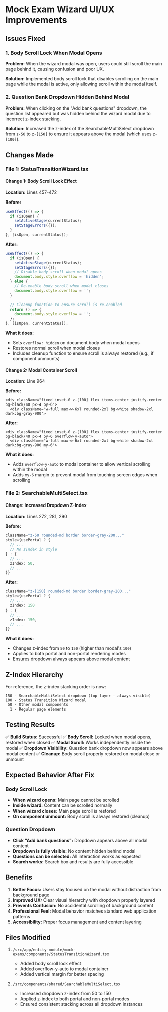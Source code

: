 # Mock Exam Wizard UI/UX Improvements

## Issues Fixed

### 1. Body Scroll Lock When Modal Opens
**Problem:** When the wizard modal was open, users could still scroll the main page behind it, causing confusion and poor UX.

**Solution:** Implemented body scroll lock that disables scrolling on the main page while the modal is active, only allowing scroll within the modal itself.

### 2. Question Bank Dropdown Hidden Behind Modal
**Problem:** When clicking on the "Add bank questions" dropdown, the question list appeared but was hidden behind the wizard modal due to incorrect z-index stacking.

**Solution:** Increased the z-index of the SearchableMultiSelect dropdown from `z-50` to `z-[150]` to ensure it appears above the modal (which uses `z-[100]`).

## Changes Made

### File 1: StatusTransitionWizard.tsx

#### Change 1: Body Scroll Lock Effect
**Location:** Lines 457-472

**Before:**
```typescript
useEffect(() => {
  if (isOpen) {
    setActiveStage(currentStatus);
    setStageErrors({});
  }
}, [isOpen, currentStatus]);
```

**After:**
```typescript
useEffect(() => {
  if (isOpen) {
    setActiveStage(currentStatus);
    setStageErrors({});
    // Disable body scroll when modal opens
    document.body.style.overflow = 'hidden';
  } else {
    // Re-enable body scroll when modal closes
    document.body.style.overflow = '';
  }

  // Cleanup function to ensure scroll is re-enabled
  return () => {
    document.body.style.overflow = '';
  };
}, [isOpen, currentStatus]);
```

**What it does:**
- Sets `overflow: hidden` on document.body when modal opens
- Restores normal scroll when modal closes
- Includes cleanup function to ensure scroll is always restored (e.g., if component unmounts)

#### Change 2: Modal Container Scroll
**Location:** Line 964

**Before:**
```tsx
<div className="fixed inset-0 z-[100] flex items-center justify-center bg-black/40 px-4 py-6">
  <div className="w-full max-w-6xl rounded-2xl bg-white shadow-2xl dark:bg-gray-900">
```

**After:**
```tsx
<div className="fixed inset-0 z-[100] flex items-center justify-center bg-black/40 px-4 py-6 overflow-y-auto">
  <div className="w-full max-w-6xl rounded-2xl bg-white shadow-2xl dark:bg-gray-900 my-6">
```

**What it does:**
- Adds `overflow-y-auto` to modal container to allow vertical scrolling within the modal
- Adds `my-6` margin to prevent modal from touching screen edges when scrolling

### File 2: SearchableMultiSelect.tsx

#### Change: Increased Dropdown Z-Index
**Location:** Lines 272, 281, 290

**Before:**
```typescript
className="z-50 rounded-md border border-gray-200..."
style={usePortal ? {
  // ...
  // No zIndex in style
} : {
  // ...
  zIndex: 50,
  // ...
}}
```

**After:**
```typescript
className="z-[150] rounded-md border border-gray-200..."
style={usePortal ? {
  // ...
  zIndex: 150
} : {
  // ...
  zIndex: 150,
  // ...
}}
```

**What it does:**
- Changes z-index from `50` to `150` (higher than modal's `100`)
- Applies to both portal and non-portal rendering modes
- Ensures dropdown always appears above modal content

## Z-Index Hierarchy

For reference, the z-index stacking order is now:

```
150 - SearchableMultiSelect dropdown (top layer - always visible)
100 - Status Transition Wizard modal
 50 - Other modal components
  1 - Regular page elements
```

## Testing Results

✅ **Build Status:** Successful
✅ **Body Scroll:** Locked when modal opens, restored when closed
✅ **Modal Scroll:** Works independently inside the modal
✅ **Dropdown Visibility:** Question bank dropdown now appears above modal content
✅ **Cleanup:** Body scroll properly restored on modal close or unmount

## Expected Behavior After Fix

### Body Scroll Lock
- **When wizard opens:** Main page cannot be scrolled
- **Inside wizard:** Content can be scrolled normally
- **When wizard closes:** Main page scroll is restored
- **On component unmount:** Body scroll is always restored (cleanup)

### Question Dropdown
- **Click "Add bank questions":** Dropdown appears above all modal content
- **Dropdown is fully visible:** No content hidden behind modal
- **Questions can be selected:** All interaction works as expected
- **Search works:** Search box and results are fully accessible

## Benefits

1. **Better Focus:** Users stay focused on the modal without distraction from background page
2. **Improved UX:** Clear visual hierarchy with dropdown properly layered
3. **Prevents Confusion:** No accidental scrolling of background content
4. **Professional Feel:** Modal behavior matches standard web application patterns
5. **Accessibility:** Proper focus management and content layering

## Files Modified

1. `/src/app/entity-module/mock-exams/components/StatusTransitionWizard.tsx`
   - Added body scroll lock effect
   - Added overflow-y-auto to modal container
   - Added vertical margin for better spacing

2. `/src/components/shared/SearchableMultiSelect.tsx`
   - Increased dropdown z-index from 50 to 150
   - Applied z-index to both portal and non-portal modes
   - Ensured consistent stacking across all dropdown instances
